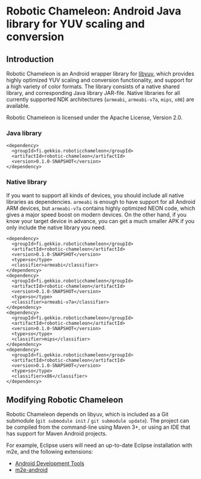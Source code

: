 Robotic Chameleon: Android Java library for YUV scaling and conversion
======================================================================

## Introduction
Robotic Chameleon is an Android wrapper library for [libyuv](http://code.google.com/p/libyuv/), which provides highly optimized YUV scaling and conversion functionality, and support for a high variety of color formats.
The library consists of a native shared library, and corresponding Java library JAR-file. Native libraries for all currently supported NDK architectures (`armeabi`, `armeabi-v7a`, `mips`, `x86`) are available.

Robotic Chameleon is licensed under the Apache License, Version 2.0.

### Java library

    <dependency>
      <groupId>fi.gekkio.roboticchameleon</groupId>
      <artifactId>robotic-chameleon</artifactId>
      <version>0.1.0-SNAPSHOT</version>
    </dependency>

### Native library

If you want to support all kinds of devices, you should include all native libraries as dependencies. `armeabi` is enough to have support for all Android ARM devices, but `armeabi-v7a` contains highly optimized NEON code, which gives a major speed boost on modern devices. On the other hand, if you know your target device in advance, you can get a much smaller APK if you only include the native library you need.

    <dependency>
      <groupId>fi.gekkio.roboticchameleon</groupId>
      <artifactId>robotic-chameleon</artifactId>
      <version>0.1.0-SNAPSHOT</version>
      <type>so</type>
      <classifier>armeabi</classifier>
    </dependency>
    <dependency>
      <groupId>fi.gekkio.roboticchameleon</groupId>
      <artifactId>robotic-chameleon</artifactId>
      <version>0.1.0-SNAPSHOT</version>
      <type>so</type>
      <classifier>armeabi-v7a</classifier>
    </dependency>
    <dependency>
      <groupId>fi.gekkio.roboticchameleon</groupId>
      <artifactId>robotic-chameleon</artifactId>
      <version>0.1.0-SNAPSHOT</version>
      <type>so</type>
      <classifier>mips</classifier>
    </dependency>
    <dependency>
      <groupId>fi.gekkio.roboticchameleon</groupId>
      <artifactId>robotic-chameleon</artifactId>
      <version>0.1.0-SNAPSHOT</version>
      <type>so</type>
      <classifier>x86</classifier>
    </dependency>

## Modifying Robotic Chameleon
Robotic Chameleon depends on libyuv, which is included as a Git submodule (`git submodule init` / `git submodule update`).
The project can be compiled from the command-line using Maven 3+, or using an IDE that has support for Maven Android projects.

For example, Eclipse users will need an up-to-date Eclipse installation with m2e, and the following extensions:

+ [Android Development Tools](http://developer.android.com/tools/sdk/eclipse-adt.html)
+ [m2e-android](http://rgladwell.github.io/m2e-android/)
